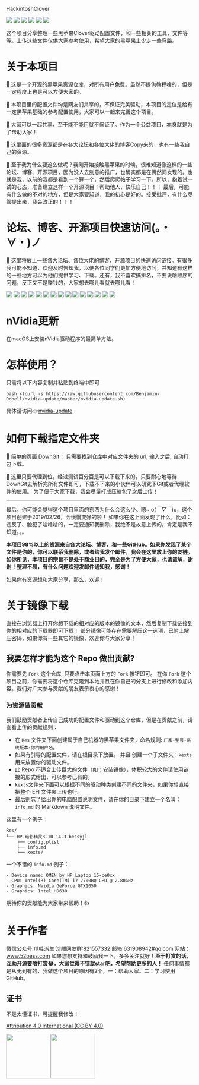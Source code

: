 HackintoshClover

[![](https://img.shields.io/badge/license-CC%204.0-green.svg)](https://creativecommons.org/licenses/by-sa/4.0/deed.zh)
[![](https://img.shields.io/badge/license-Anti%20996-blue.svg)](https://github.com/996icu/996.ICU/blob/master/LICENSE)
[![](https://img.shields.io/badge/platform-markdown-blue.svg)](https://shields.io/category/chat)
[![](https://img.shields.io/badge/%E5%8D%9A%E5%AE%A2-%E6%AC%A2%E8%BF%8E%E8%AE%BF%E9%97%AE-orange.svg)](https://www.52bess.com/)
[![](https://img.shields.io/badge/%E5%BE%AE%E4%BF%A1%E5%85%AC%E4%BC%97%E5%8F%B7-%E7%88%AA%E5%93%87%E6%B4%BE%E7%94%9F-lightgrey.svg)]()
[![](https://img.shields.io/badge/link-996.icu-red.svg)](https://996.icu)

这个项目分享整理一些黑苹果Clover驱动配置文件，和一些相关的工具、文件等等。上传这些文件仅供大家参考使用，希望大家的黑苹果上少走一些弯路。

# 关于本项目
📢 这是一个开源的黑苹果资源仓库，对所有用户免费。虽然不提供教程啥的，但是一定程度上也是可以方便大家的。

📢 本项目里的配置文件均是网友们共享的，不保证完美驱动，本项目的定位是给有一定黑苹果基础的参考配置使用，大家可以一起来完善这个项目。

📢 大家可以一起共享，至于能不能用就不保证了。作为一个公益项目，本身就是为了帮助大家！

📢 这里面的很多资源都是在各大论坛和各位大佬的博客Copy来的，也有一些我自己的资源。

📢 至于我为什么要这么做呢？我刚开始接触黑苹果的时候，很难知道像这样的一些论坛、博客、开源项目，因为没人去刻意的推广，也确实都是在偶然间发现的。也就是我，以前的我都是看到一个算一个，然后爬爬帖子学习一下。所以，抱着试一试的心态，准备建立这样一个开源项目！帮助他人，快乐自己！！！
最后，可能有什么做的不对的地方，但是大家要知道，我的初心是好的。接受批评，有什么尽管提出来，我会改正的！！！

# 论坛、博客、开源项目快速访问(。・∀・)ノ
📢 这里将放上一些各大论坛、各位大佬的博客、开源项目的快速访问链接。有很多我可能不知道，欢迎及时告知我，以便各位同学们更加方便地访问，并知道有这样的一些地方可以为他们提供学习、下载。还有，我不喜欢搞排名，不要说啥顺序的问题，反正又不是赚钱的，大家想去哪儿看就去哪儿看！

[![](<https://img.shields.io/badge/Hackintosh-wikipedia-brightgreen.svg>)](<https://en.wikipedia.org/wiki/Hackintosh>)
[![](https://img.shields.io/badge/pcbeta-welcom-green.svg)](http://bbs.pcbeta.com/index.php?gid=86)
[![](https://img.shields.io/badge/%E9%BB%91%E6%9E%9C%E5%B0%8F%E5%85%B5-welcome-brightgreen.svg)](https://blog.daliansky.net/)
[![](https://img.shields.io/badge/%E9%BB%91%E8%8B%B9%E6%9E%9C%E7%A9%BA%E9%97%B4-welcome-yellowgreen.svg)](http://vrguge.com/)
[![](https://img.shields.io/badge/%E9%BB%91%E8%8B%B9%E6%9E%9C%E4%B9%90%E5%9B%AD-welcome-yellow.svg)](https://imac.hk/)
[![](https://img.shields.io/badge/%E9%BB%91%E8%8B%B9%E6%9E%9C%E7%A4%BE%E5%8C%BA-welcome-yellow.svg)](https://osx.cx/)
[![](https://img.shields.io/badge/tonymacx86-welcome-red.svg)](https://www.tonymacx86.com/)
[![](https://img.shields.io/badge/%E9%BB%91%E8%8B%B9%E6%9E%9C%E9%A9%B1%E5%8A%A8%E4%B9%8B%E5%AE%B6-welcome-lightgrey.svg)](http://it360.org.cn/)
[![](https://img.shields.io/badge/InsanelyMac-welcome-blue.svg)](https://www.insanelymac.com/)
[![](https://img.shields.io/badge/OSx86Project-welcome-ff69b4.svg)](http://www.osx86project.org/)
[![](https://img.shields.io/badge/Hackintosh-welcome-brightgreen.svg)](https://hackintosh.com/)
[![](https://img.shields.io/badge/osx86-welcome-green.svg)](https://www.osx86.net/)
[![](https://img.shields.io/badge/aquamac-welcome-yellowgreen.svg)](http://aquamac.proboards.com/)
[![](<https://img.shields.io/badge/RehabMan-GitHub-yellow.svg>)](<https://github.com/RehabMan>)
[![](<https://img.shields.io/badge/%E9%BB%91%E8%8B%B9%E6%9E%9C%E5%AE%89%E8%A3%85%E5%AD%A6%E9%99%A2-GitHub-lightgrey.svg>)](<https://github.com/huangyz0918/Hackintosh-Installer-University/blob/master/README-CN.md>)

# nVidia更新

在macOS上安装nVidia驱动程序的最简单方法。

# 怎样使用？

只需将以下内容复制并粘贴到终端中即可：

```
bash <(curl -s https://raw.githubusercontent.com/Benjamin-Dobell/nvidia-update/master/nvidia-update.sh)
```

具体请访问👉[nvidia-update](<https://github.com/Benjamin-Dobell/nvidia-update>)

# 如何下载指定文件夹

📢 简单的页面 [DownGit](https://minhaskamal.github.io/DownGit/#/home)： 只需要找到仓库中对应文件夹的 url, 输入之后, 自动打包下载。

🔔 这里只要代理到位，经过测试百分百是可以下载下来的，只要耐心地等待DownGit去解析完所有文件即可，下载不下来的小伙伴可以研究下Git或者代理软件的使用。
为了便于大家下载，我会尽量打成压缩包了之后上传！


-----------
最后，你可能会觉得这个项目里面的东西为什么会这么少。嗯~ o(*￣▽￣*)o，这个项目创建于2019/02/26，会慢慢变好的啦！
如果你在这上面发现了什么，比如：违反了、触犯了啥啥啥的，一定要通知我删除，我绝不是故意上传的，肯定是我不知道。。。

**本项目98%以上的资源来自各大论坛、博客、和一些GitHub。如果你发现了某个文件是你的，你可以联系我删除，或者给我发个邮件，我会在这里放上你的友链。如你所见，本项目的宗旨不是处于商业目的，完全是为了方便大家，也请谅解，谢谢！整理不易，有什么问题欢迎发邮件通知我，感谢！**

如果你有资源想和大家分享，那么，欢迎！

# 关于镜像下载
直接在浏览器上打开你想下载的相对应的版本的镜像的文本，然后复制下载链接到你的相对应的下载器即可下载！
部分镜像可能存在需要解压这一选项，已附上解压密码，如果你有一些其它的镜像，欢迎你与大家分享！

## 我要怎样才能为这个 Repo 做出贡献?

你需要先 `Fork` 这个仓库, 只要点击本页面上方的 `Fork` 按钮即可。 在你 `Fork` 这个项目之前，你需要将这个仓库克隆到本地并且在你自己的分支上进行修改和添加内容。我们对广大参与贡献的朋友表示衷心的感谢！

### **为资源做贡献**

我们鼓励贡献者上传自己成功的配置文件和驱动到这个仓库，但是在贡献之前，请查看上传的贡献规则：

- 在 `Res` 文件夹下面创建属于自己机器的黑苹果文件夹，命名规则: `厂家-型号-系统版本-你的用户名`。
- 如果有引导的配置文件，请在根目录下放置。 并且 创建一个子文件夹：`kexts` 用来放置你的驱动文件。
- 此 Repo 不适合上传巨大的文件（如：安装镜像），体积较大的文件请使用链接的形式给出，可以参考已有的。
- `kexts`文件夹下面可以根据不同的驱动种类创建不同的文件夹，如果你想直接把整个 EFI 文件夹上传也行。
- 最后别忘了给出你的电脑配置说明文件，请在你的目录下建立一个名叫：`info.md` 的 Markdown 说明文件。

这里有一个例子：

```
Res/
└── HP-暗影精灵3-10.14.3-bessyjl
    ├── config.plist
    ├── info.md
    └── kexts/
```

一个不错的 `info.md` 例子：

```
- Device name: OMEN by HP Laptop 15-ce0xx
- CPU: Intel(R) Core(TM) i7-7700HQ CPU @ 2.80GHz
- Graphics: Nvidia GeForce GTX1050
- Graphics: Intel HD630
```

期待你的贡献能为大家带来帮助！👍

# 关于作者

微信公众号:爪哇派生 沙雕网友群:821557332 邮箱:631908942#qq.com 网站：www.52bess.com 如果您想支持和鼓励我一下，多多关注就好！**至于打赏的话，互助开源要啥打赏😂，大家觉得不错就star吧，希望帮助更多的人！**
任何事情都是从无到有的，我做这个项目的原因有2个，一：帮助大家。二：学习使用GitHub。

## 证书

不是太懂证书，可提醒我修改！

[Attribution 4.0 International (CC BY 4.0)](https://creativecommons.org/licenses/by/4.0/)

<img width="120" src="https://i.loli.net/2018/05/15/5afaddc9aa3f5.png"/><img width="120" src="https://i.loli.net/2018/05/15/5afaddc9a9789.png"/>

